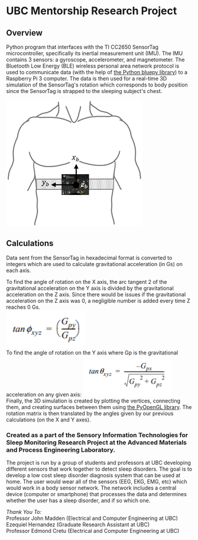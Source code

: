 # UBC Mentorship Research Project
## Overview
Python program that interfaces with the TI CC2650 SensorTag microcontroller, specifically its inertial measurement unit (IMU). The IMU contains 3 sensors: a gyroscope, accelerometer, and magnetometer. The Bluetooth Low Energy (BLE) wireless personal area network protocol is used to communicate data (with the help of [the Python bluepy library](http://ianharvey.github.io/bluepy-doc/ "Bluepy Documentation")) to a Raspberry Pi 3 computer. The data is then used for a real-time 3D simulation of the SensorTag's rotation which corresponds to body position since the SensorTag is strapped to the sleeping subject's chest.

![Position on chest](README-files/sensortag-position.png)

## Calculations
Data sent from the SensorTag in hexadecimal format is converted to integers which are used to calculate gravitational acceleration (in Gs) on each axis.

To find the angle of rotation on the X axis, the arc tangent 2 of the gravitational acceleration on the Y axis is divided by the gravitational acceleration on the Z axis. Since there would be issues if the gravitational acceleration on the Z axis was 0, a negligible number is added every time Z reaches 0 Gs.  
![X axis calculation](README-files/x-calculation-2.png)  
To find the angle of rotation on the Y axis where Gp is the gravitational acceleration on any given axis:
![Y axis calculation](README-files/y-calculation-3.png)  
Finally, the 3D simulation is created by plotting the vertices, connecting them, and creating surfaces between them using [the PyOpenGL library](http://pyopengl.sourceforge.net/ "PyOpenGL library"). The rotation matrix is then translated by the angles given by our previous calculations (on the X and Y axes).

### Created as a part of the Sensory Information Technologies for Sleep Monitoring Research Project at the Advanced Materials and Process Engineering Laboratory.

The project is run by a group of students and professors at UBC developing different sensors that work together to detect sleep disorders. The goal is to develop a low cost sleep disorder diagnosis system that can be used at home. The user would wear all of the sensors (EEG, EKG, EMG, etc) which would work in a body sensor network. The network includes a central device (computer or smartphone) that processes the data and determines whether the user has a sleep disorder, and if so which one.

*Thank You To:*  
Professor John Madden (Electrical and Computer Engineering at UBC)  
Ezequiel Hernandez (Graduate Research Assistant at UBC)  
Professor Edmond Cretu (Electrical and Computer Engineering at UBC)  

